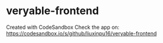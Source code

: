 # veryable-frontend
Created with CodeSandbox
Check the app on: https://codesandbox.io/s/github/liuxinpu16/veryable-frontend
